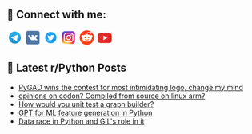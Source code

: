 ## 🔎 Connect with me:
[<img src="https://github.com/bullbesh/bullbesh/blob/main/images/Telegram.png" width="32" height="32" />](https://t.me/bullbesh)
[<img src="https://github.com/bullbesh/bullbesh/blob/main/images/VK.png" width="32" height="32" />](https://vk.com/bullbesh)
[<img src="https://github.com/bullbesh/bullbesh/blob/main/images/Twitter.png" width="32" height="32" />](https://twitter.com/bullbesh1)
[<img src="https://github.com/bullbesh/bullbesh/blob/main/images/Instagram.png" width="32" height="32" />](https://www.instagram.com/bullbesh)
[<img src="https://github.com/bullbesh/bullbesh/blob/main/images/Reddit.png" width="32" height="32" />](https://www.reddit.com/user/bullbesh)
[<img src="https://github.com/bullbesh/bullbesh/blob/main/images/YouTube.png" width="32" height="32" />](https://www.youtube.com/channel/UCtfjRs6uzgq5mfm8S06WTcg)

## 📕 Latest r/Python Posts
<!-- BLOG-POST-LIST:START -->
- [PyGAD wins the contest for most intimidating logo, change my mind](https://www.reddit.com/r/Python/comments/12eezx8/pygad_wins_the_contest_for_most_intimidating_logo/)
- [opinions on codon? Compiled from source on linux arm?](https://www.reddit.com/r/Python/comments/12eemcq/opinions_on_codon_compiled_from_source_on_linux/)
- [How would you unit test a graph builder?](https://www.reddit.com/r/Python/comments/12ecwop/how_would_you_unit_test_a_graph_builder/)
- [GPT for ML feature generation in Python](https://www.reddit.com/r/Python/comments/12ec5sg/gpt_for_ml_feature_generation_in_python/)
- [Data race in Python and GIL&#39;s role in it](https://www.reddit.com/r/Python/comments/12ebgzd/data_race_in_python_and_gils_role_in_it/)
<!-- BLOG-POST-LIST:END -->
